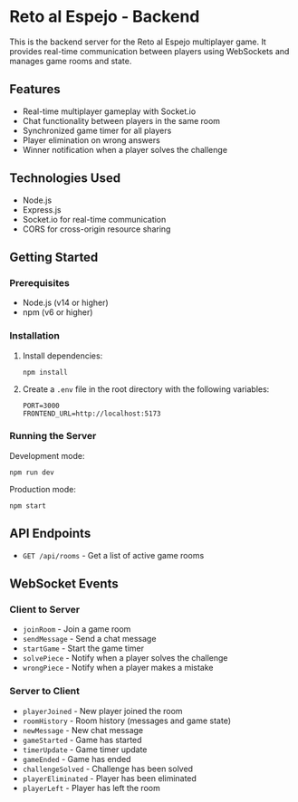 # Reto al Espejo - Backend

This is the backend server for the Reto al Espejo multiplayer game. It provides real-time communication between players using WebSockets and manages game rooms and state.

## Features

- Real-time multiplayer gameplay with Socket.io
- Chat functionality between players in the same room
- Synchronized game timer for all players
- Player elimination on wrong answers
- Winner notification when a player solves the challenge

## Technologies Used

- Node.js
- Express.js
- Socket.io for real-time communication
- CORS for cross-origin resource sharing

## Getting Started

### Prerequisites

- Node.js (v14 or higher)
- npm (v6 or higher)

### Installation

1. Install dependencies:
   ```
   npm install
   ```

2. Create a `.env` file in the root directory with the following variables:
   ```
   PORT=3000
   FRONTEND_URL=http://localhost:5173
   ```

### Running the Server

Development mode:
```
npm run dev
```

Production mode:
```
npm start
```

## API Endpoints

- `GET /api/rooms` - Get a list of active game rooms

## WebSocket Events

### Client to Server

- `joinRoom` - Join a game room
- `sendMessage` - Send a chat message
- `startGame` - Start the game timer
- `solvePiece` - Notify when a player solves the challenge
- `wrongPiece` - Notify when a player makes a mistake

### Server to Client

- `playerJoined` - New player joined the room
- `roomHistory` - Room history (messages and game state)
- `newMessage` - New chat message
- `gameStarted` - Game has started
- `timerUpdate` - Game timer update
- `gameEnded` - Game has ended
- `challengeSolved` - Challenge has been solved
- `playerEliminated` - Player has been eliminated
- `playerLeft` - Player has left the room